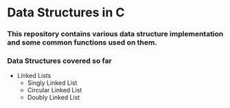 # Data Structures in C
### This repository contains various data structure implementation and some common functions used on them. 

### Data Structures covered so far
- Linked Lists
  - Singly Linked List
  - Circular Linked List
  - Doubly Linked List

